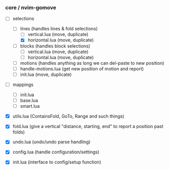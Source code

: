 ### core / nvim-gomove

- [ ] selections

  - [ ] lines (handles lines & fold selections)
    - [ ] vertical.lua (move, duplicate)
    - [x] horizontal.lua (move, duplicate)
    
  - [ ] blocks (handles block selections)
    - [ ] vertical.lua (move, duplicate)
    - [ ] horizontal.lua (move, duplicate)
    
  - [ ] motions (handles anything as long we can del-paste to new position)
  <!-- this might have to support/take into account a few plugins such as hop,
  lightspeed etc.-->
    - [ ] handle-motions.lua (get new position of motion and report)
    - [ ] init.lua (move, duplicate)

- [ ] mappings
  - [ ] init.lua
  - [ ] base.lua
  - [ ] smart.lua

- [x] utils.lua (ContainsFold, GoTo, Range and such things)
- [x] fold.lua (give a vertical "distance, starting, end" to report a position past folds)

- [x] undo.lua (undo/undo parse handling)

- [x] config.lua (handle configuration/settings)
- [x] init.lua (interface to config/setup function)
